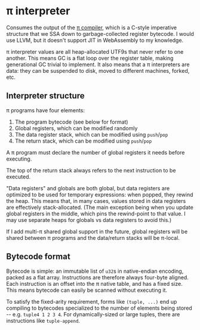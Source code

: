 # π interpreter
Consumes the output of the [π compiler](pi-compiler.md), which is a C-style imperative structure that we SSA down to garbage-collected register bytecode. I would use LLVM, but it doesn't support JIT in WebAssembly to my knowledge.

π interpreter values are all heap-allocated UTF9s that never refer to one another. This means GC is a flat loop over the register table, making generational GC trivial to implement. It also means that a π interpreters are data: they can be suspended to disk, moved to different machines, forked, etc.


## Interpreter structure
π programs have four elements:

1. The program bytecode (see below for format)
2. Global registers, which can be modified randomly
3. The data register stack, which can be modified using `push`/`pop`
4. The return stack, which can be modified using `push`/`pop`

A π program must declare the number of global registers it needs before executing.

The top of the return stack always refers to the next instruction to be executed.

"Data registers" and globals are both global, but data registers are optimized to be used for temporary expressions: when popped, they rewind the heap. This means that, in many cases, values stored in data registers are effectively stack-allocated. (The main exception being when you update global registers in the middle, which pins the rewind-point to that value. I may use separate heaps for globals vs data registers to avoid this.)

If I add multi-π shared global support in the future, global registers will be shared between π programs and the data/return stacks will be π-local.


## Bytecode format
Bytecode is simple: an immutable list of `u32`s in native-endian encoding, packed as a flat array. Instructions are therefore always four-byte aligned. Each instruction is an offset into the π native table, and has a fixed size. This means bytecode can easily be scanned without executing it.

To satisfy the fixed-arity requirement, forms like `(tuple, ...)` end up compiling to bytecodes specialized to the number of elements being stored -- e.g. `tuple4 1 2 3 4`. For dynamically-sized or large tuples, there are instructions like `tuple-append`.
